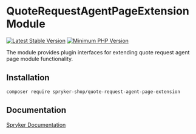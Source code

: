 # QuoteRequestAgentPageExtension Module
[![Latest Stable Version](https://poser.pugx.org/spryker-shop/quote-request-agent-page-extension/v/stable.svg)](https://packagist.org/packages/spryker-shop/quote-request-agent-page-extension)
[![Minimum PHP Version](https://img.shields.io/badge/php-%3E%3D%207.3-8892BF.svg)](https://php.net/)

The module provides plugin interfaces for extending quote request agent page module functionality.

## Installation

```
composer require spryker-shop/quote-request-agent-page-extension
```

## Documentation

[Spryker Documentation](https://academy.spryker.com/developing_with_spryker/module_guide/modules.html)
